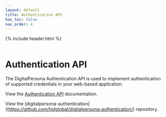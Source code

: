 ```yaml
---
layout: default
title: Authentication API
has_toc: false
nav_order: 4
---
```


{% include header.html %}  
<BR>

# Authentication API  

The DigitalPersona Authentication API is used to implement authentication of supported credentials in your web-based application.

View the [Authentication API](https://hidglobal.github.io/digitalpersona-authentication/) documentation.

View the [digitalpersona-authentication]((https://github.com/hidglobal/digitalpersona-authentication/) repository.  
